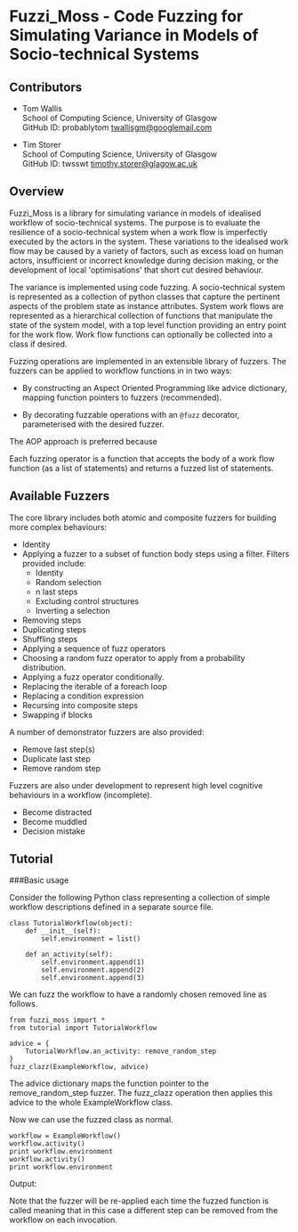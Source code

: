 # Fuzzi_Moss - Code Fuzzing for Simulating Variance in Models of Socio-technical Systems

## Contributors

  * Tom Wallis<br/>
    School of Computing Science, University of Glasgow<br/>
    GitHub ID: probablytom
    [twallisgm@googlemail.com](mailto:twallisgm@googlemail.com)

  * Tim Storer<br/>
    School of Computing Science, University of Glasgow<br/>
    GitHub ID: twsswt
    [timothy.storer@glagow.ac.uk](mailto:timothy.storer@glagow.ac.uk)

## Overview

Fuzzi_Moss is a library for simulating variance in models of idealised workflow of socio-technical systems. The purpose
is to evaluate the resilience of a socio-technical system when a work flow is imperfectly executed by the actors in the
system.  These variations to the idealised work flow may be caused by a variety of factors, such as excess load on
human actors, insufficient or incorrect knowledge during decision making, or the development of local 'optimisations'
that short cut desired behaviour.

The variance is implemented using code fuzzing.  A socio-technical system is represented as a collection of python
classes that capture the pertinent aspects of the problem state as instance attributes.  System work flows are
represented as a hierarchical collection of functions that manipulate the state of the system model, with a top level
function providing an entry point for the work flow.  Work flow functions can optionally be collected into a class if
desired.

Fuzzing operations are implemented in an extensible library of fuzzers.  The fuzzers can be applied to workflow
functions in in two ways:

  * By constructing an Aspect Oriented Programming like advice dictionary, mapping function pointers to fuzzers
   (recommended).

  * By decorating fuzzable operations with an <code>@fuzz</code> decorator, parameterised with the desired fuzzer.

The AOP approach is preferred because

Each fuzzing operator is a function that accepts the body of a work flow function (as a list of statements) and returns
a fuzzed list of statements.

## Available Fuzzers

The core library includes both atomic and composite fuzzers for building more complex behaviours:

 * Identity
 * Applying a fuzzer to a subset of function body steps using a filter.  Filters provided include:
    * Identity
    * Random selection
    * n last steps
    * Excluding control structures
    * Inverting a selection
 * Removing steps
 * Duplicating steps
 * Shuffling steps
 * Applying a sequence of fuzz operators
 * Choosing a random fuzz operator to apply from a probability distribution.
 * Applying a fuzz operator conditionally.
 * Replacing the iterable of a foreach loop
 * Replacing a condition expression
 * Recursing into composite steps
 * Swapping if blocks

A number of demonstrator fuzzers are also provided:

  * Remove last step(s)
  * Duplicate last step
  * Remove random step

Fuzzers are also under development to represent high level cognitive behaviours in a workflow (incomplete).

  * Become distracted
  * Become muddled
  * Decision mistake


## Tutorial

###Basic usage

Consider the following Python class representing a collection of simple workflow descriptions defined in a separate
source file.

    class TutorialWorkflow(object):
        def __init__(self):
            self.environment = list()

        def an_activity(self):
            self.environment.append(1)
            self.environment.append(2)
            self.environment.append(3)

We can fuzz the workflow to have a randomly chosen removed line as follows.

    from fuzzi_moss import *
    from tutorial import TutorialWorkflow

    advice = {
        TutorialWorkflow.an_activity: remove_random_step
    }
    fuzz_clazz(ExampleWorkflow, advice)

The advice dictionary maps the function pointer to the remove_random_step fuzzer.  The fuzz_clazz operation then applies
this advice to the whole ExampleWorkflow class.

Now we can use the fuzzed class as normal.

    workflow = ExampleWorkflow()
    workflow.activity()
    print workflow.environment
    workflow.activity()
    print workflow.environment

Output:

Note that the fuzzer will be re-applied each time the fuzzed function is called meaning that in this case a different
step can be removed from the workflow on each invocation.